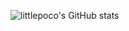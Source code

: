 ![littlepoco's GitHub stats](https://github-readme-stats.vercel.app/api?username=littlepoco&show_icons=true&theme=vue)
